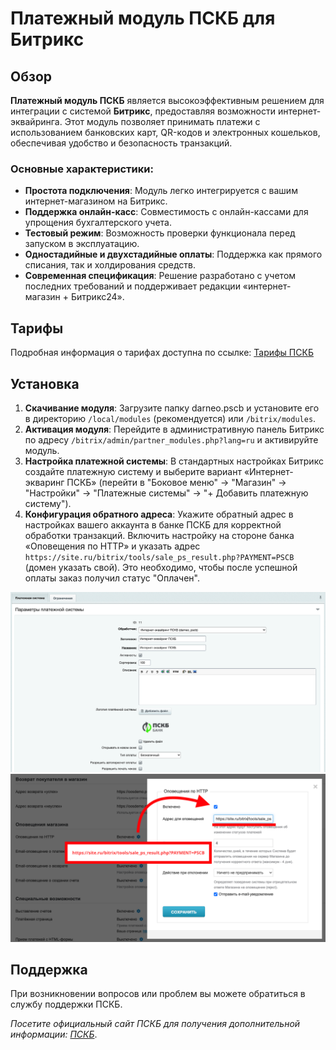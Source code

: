 # Платежный модуль ПСКБ для Битрикс

## Обзор

**Платежный модуль ПСКБ** является высокоэффективным решением для интеграции с системой **Битрикс**, предоставляя возможности интернет-эквайринга. Этот модуль позволяет принимать платежи с использованием банковских карт, QR-кодов и электронных кошельков, обеспечивая удобство и безопасность транзакций.

### Основные характеристики:

- **Простота подключения**: Модуль легко интегрируется с вашим интернет-магазином на Битрикс.
- **Поддержка онлайн-касс**: Совместимость с онлайн-кассами для упрощения бухгалтерского учета.
- **Тестовый режим**: Возможность проверки функционала перед запуском в эксплуатацию.
- **Одностадийные и двухстадийные оплаты**: Поддержка как прямого списания, так и холдирования средств.
- **Современная спецификация**: Решение разработано с учетом последних требований и поддерживает редакции «интернет-магазин + Битрикс24».

## Тарифы

Подробная информация о тарифах доступна по ссылке: [Тарифы ПСКБ](https://online.pscb.ru/rates)

## Установка

1. **Скачивание модуля**: Загрузите папку darneo.pscb и установите его в директорию `/local/modules` (рекомендуется) или `/bitrix/modules`.
2. **Активация модуля**: Перейдите в административную панель Битрикс по адресу `/bitrix/admin/partner_modules.php?lang=ru` и активируйте модуль.
3. **Настройка платежной системы**: В стандартных настройках Битрикс создайте платежную систему и выберите вариант «Интернет-экваринг ПСКБ» (перейти в "Боковое меню" -> "Магазин" -> "Настройки" -> "Платежные системы" -> "+ Добавить платежную систему"). 
4. **Конфигурация обратного адреса**: Укажите обратный адрес в настройках вашего аккаунта в банке ПСКБ для корректной обработки транзакций. Включить настройку на стороне банка «Оповещения по HTTP» и указать адрес `https://site.ru/bitrix/tools/sale_ps_result.php?PAYMENT=PSCB` (домен указать свой). Это необходимо, чтобы после успешной оплаты заказ получил статус "Оплачен".

![Ссылка на изображение настройки платежной системы](https://github.com/esemashko/darneo.pscb/blob/main/images/admin.png)
![Ссылка на изображение настройки обратного адреса](https://github.com/esemashko/darneo.pscb/blob/main/images/pskb.png)

## Поддержка

При возникновении вопросов или проблем вы можете обратиться в службу поддержки ПСКБ.

_Посетите официальный сайт ПСКБ для получения дополнительной информации: [ПСКБ](https://pscb.ru/)_.
